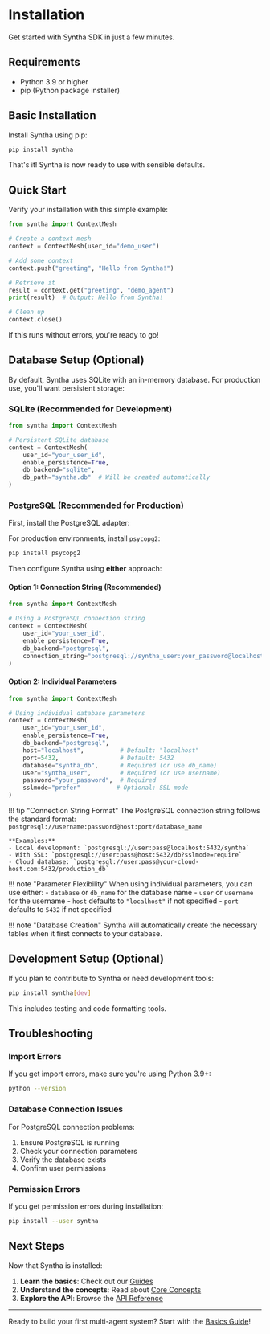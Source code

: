 # Installation

Get started with Syntha SDK in just a few minutes.

## Requirements

- Python 3.9 or higher
- pip (Python package installer)

## Basic Installation

Install Syntha using pip:

```bash
pip install syntha
```

That's it! Syntha is now ready to use with sensible defaults.

## Quick Start

Verify your installation with this simple example:

```python
from syntha import ContextMesh

# Create a context mesh
context = ContextMesh(user_id="demo_user")

# Add some context
context.push("greeting", "Hello from Syntha!")

# Retrieve it
result = context.get("greeting", "demo_agent")
print(result)  # Output: Hello from Syntha!

# Clean up
context.close()
```

If this runs without errors, you're ready to go!

## Database Setup (Optional)

By default, Syntha uses SQLite with an in-memory database. For production use, you'll want persistent storage:

### SQLite (Recommended for Development)

```python
from syntha import ContextMesh

# Persistent SQLite database
context = ContextMesh(
    user_id="your_user_id",
    enable_persistence=True,
    db_backend="sqlite",
    db_path="syntha.db"  # Will be created automatically
)
```

### PostgreSQL (Recommended for Production)

First, install the PostgreSQL adapter:

For production environments, install `psycopg2`:

```bash
pip install psycopg2
```

Then configure Syntha using **either** approach:

#### Option 1: Connection String (Recommended)

```python
from syntha import ContextMesh

# Using a PostgreSQL connection string
context = ContextMesh(
    user_id="your_user_id", 
    enable_persistence=True,
    db_backend="postgresql",
    connection_string="postgresql://syntha_user:your_password@localhost:5432/syntha_db"
)
```

#### Option 2: Individual Parameters

```python
from syntha import ContextMesh

# Using individual database parameters
context = ContextMesh(
    user_id="your_user_id",
    enable_persistence=True,
    db_backend="postgresql",
    host="localhost",          # Default: "localhost"
    port=5432,                 # Default: 5432
    database="syntha_db",      # Required (or use db_name)
    user="syntha_user",        # Required (or use username)
    password="your_password",  # Required
    sslmode="prefer"          # Optional: SSL mode
)
```

!!! tip "Connection String Format"
    The PostgreSQL connection string follows the standard format:
    ```
    postgresql://username:password@host:port/database_name
    ```
    
    **Examples:**
    - Local development: `postgresql://user:pass@localhost:5432/syntha`
    - With SSL: `postgresql://user:pass@host:5432/db?sslmode=require`
    - Cloud database: `postgresql://user:pass@your-cloud-host.com:5432/production_db`

!!! note "Parameter Flexibility"
    When using individual parameters, you can use either:
    - `database` or `db_name` for the database name
    - `user` or `username` for the username
    - `host` defaults to `"localhost"` if not specified
    - `port` defaults to `5432` if not specified

!!! note "Database Creation"
    Syntha will automatically create the necessary tables when it first connects to your database.

## Development Setup (Optional)

If you plan to contribute to Syntha or need development tools:

```bash
pip install syntha[dev]
```

This includes testing and code formatting tools.

## Troubleshooting

### Import Errors

If you get import errors, make sure you're using Python 3.9+:

```bash
python --version
```

### Database Connection Issues

For PostgreSQL connection problems:

1. Ensure PostgreSQL is running
2. Check your connection parameters
3. Verify the database exists
4. Confirm user permissions

### Permission Errors

If you get permission errors during installation:

```bash
pip install --user syntha
```

## Next Steps

Now that Syntha is installed:

1. **Learn the basics**: Check out our [Guides](guides/overview.md)
2. **Understand the concepts**: Read about [Core Concepts](core-concepts.md)  
3. **Explore the API**: Browse the [API Reference](api/overview.md)

---

Ready to build your first multi-agent system? Start with the [Basics Guide](guides/basics.md)!